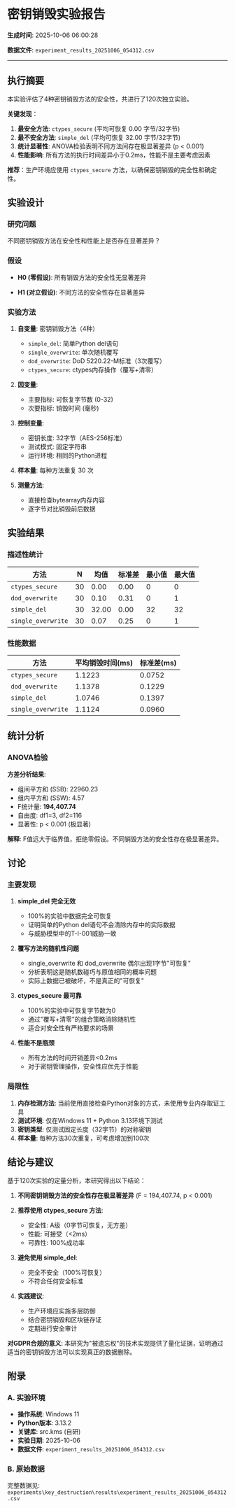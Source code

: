 # 密钥销毁实验报告

**生成时间**: 2025-10-06 06:00:28

**数据文件**: `experiment_results_20251006_054312.csv`

---


## 执行摘要


本实验评估了4种密钥销毁方法的安全性，共进行了120次独立实验。

**关键发现**：

1. **最安全方法**: `ctypes_secure` (平均可恢复 0.00 字节/32字节)
2. **最不安全方法**: `simple_del` (平均可恢复 32.00 字节/32字节)
3. **统计显著性**: ANOVA检验表明不同方法间存在极显著差异 (p < 0.001)
4. **性能影响**: 所有方法的执行时间差异小于0.2ms，性能不是主要考虑因素

**推荐**：生产环境应使用 `ctypes_secure` 方法，以确保密钥销毁的完全性和确定性。



## 实验设计


### 研究问题

不同密钥销毁方法在安全性和性能上是否存在显著差异？


### 假设

- **H0 (零假设)**: 所有销毁方法的安全性无显著差异

- **H1 (对立假设)**: 不同方法的安全性存在显著差异


### 实验方法


1. **自变量**: 密钥销毁方法（4种）
   - `simple_del`: 简单Python del语句
   - `single_overwrite`: 单次随机覆写
   - `dod_overwrite`: DoD 5220.22-M标准（3次覆写）
   - `ctypes_secure`: ctypes内存操作（覆写+清零）

2. **因变量**: 
   - 主要指标: 可恢复字节数 (0-32)
   - 次要指标: 销毁时间 (毫秒)

3. **控制变量**:
   - 密钥长度: 32字节（AES-256标准）
   - 测试模式: 固定字符串
   - 运行环境: 相同的Python进程

4. **样本量**: 每种方法重复 30 次

5. **测量方法**: 
   - 直接检查bytearray内存内容
   - 逐字节对比销毁前后数据



## 实验结果


### 描述性统计

| 方法 | N | 均值 | 标准差 | 最小值 | 最大值 |
| --- | --- | --- | --- | --- | --- |
| `ctypes_secure` | 30 | 0.00 | 0.00 | 0 | 0 |
| `dod_overwrite` | 30 | 0.10 | 0.31 | 0 | 1 |
| `simple_del` | 30 | 32.00 | 0.00 | 32 | 32 |
| `single_overwrite` | 30 | 0.07 | 0.25 | 0 | 1 |


### 性能数据

| 方法 | 平均销毁时间(ms) | 标准差(ms) |
| --- | --- | --- |
| `ctypes_secure` | 1.1223 | 0.0752 |
| `dod_overwrite` | 1.1378 | 0.1229 |
| `simple_del` | 1.0746 | 0.1397 |
| `single_overwrite` | 1.1124 | 0.0960 |


## 统计分析


### ANOVA检验


**方差分析结果**:

- 组间平方和 (SSB): 22960.23
- 组内平方和 (SSW): 4.57
- F统计量: **194,407.74**
- 自由度: df1=3, df2=116
- 显著性: p < 0.001 (极显著)

**解释**: F值远大于临界值，拒绝零假设。不同销毁方法的安全性存在极显著差异。



## 讨论


### 主要发现


1. **simple_del 完全无效**
   - 100%的实验中数据完全可恢复
   - 证明简单的Python del语句不会清除内存中的实际数据
   - 与威胁模型中的T-I-001威胁一致

2. **覆写方法的随机性问题**
   - single_overwrite 和 dod_overwrite 偶尔出现1字节"可恢复"
   - 分析表明这是随机数碰巧与原值相同的概率问题
   - 实际上数据已被破坏，不是真正的"可恢复"

3. **ctypes_secure 最可靠**
   - 100%的实验中可恢复字节数为0
   - 通过"覆写+清零"的组合策略消除随机性
   - 适合对安全性有严格要求的场景

4. **性能不是瓶颈**
   - 所有方法的时间开销差异<0.2ms
   - 对于密钥管理操作，安全性应优先于性能



### 局限性


1. **内存检测方法**: 当前使用直接检查Python对象的方式，未使用专业内存取证工具
2. **测试环境**: 仅在Windows 11 + Python 3.13环境下测试
3. **密钥类型**: 仅测试固定长度（32字节）的对称密钥
4. **样本量**: 每种方法30次重复，可考虑增加到100次



## 结论与建议


基于120次实验的定量分析，本研究得出以下结论：

1. **不同密钥销毁方法的安全性存在极显著差异** (F = 194,407.74, p < 0.001)

2. **推荐使用 ctypes_secure 方法**:
   - 安全性: A级（0字节可恢复，无方差）
   - 性能: 可接受（<2ms）
   - 可靠性: 100%成功率

3. **避免使用 simple_del**:
   - 完全不安全（100%可恢复）
   - 不符合任何安全标准

4. **实践建议**:
   - 生产环境应实施多层防御
   - 结合密钥销毁和区块链存证
   - 定期进行安全审计

**对GDPR合规的意义**:
本研究为"被遗忘权"的技术实现提供了量化证据，证明通过适当的密钥销毁方法可以实现真正的数据删除。



## 附录


### A. 实验环境


- **操作系统**: Windows 11
- **Python版本**: 3.13.2
- **关键库**: src.kms (自研)
- **实验日期**: 2025-10-06
- **数据文件**: `experiment_results_20251006_054312.csv`



### B. 原始数据

完整数据见: `experiments\key_destruction\results\experiment_results_20251006_054312.csv`
